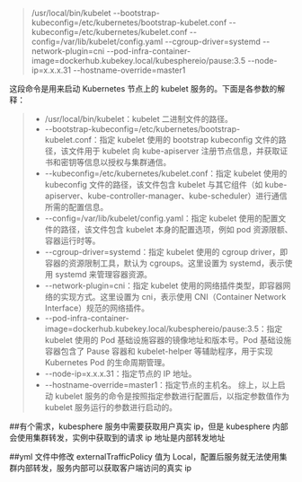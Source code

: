 > /usr/local/bin/kubelet --bootstrap-kubeconfig=/etc/kubernetes/bootstrap-kubelet.conf --kubeconfig=/etc/kubernetes/kubelet.conf --config=/var/lib/kubelet/config.yaml --cgroup-driver=systemd --network-plugin=cni --pod-infra-container-image=dockerhub.kubekey.local/kubesphereio/pause:3.5 --node-ip=x.x.x.31 --hostname-override=master1

这段命令是用来启动 Kubernetes 节点上的 kubelet 服务的。下面是各参数的解释：

> - /usr/local/bin/kubelet：kubelet 二进制文件的路径。
> - --bootstrap-kubeconfig=/etc/kubernetes/bootstrap-kubelet.conf：指定 kubelet 使用的 bootstrap kubeconfig 文件的路径，该文件用于 kubelet 向 kube-apiserver 注册节点信息，并获取证书和密钥等信息以授权与集群通信。
> - --kubeconfig=/etc/kubernetes/kubelet.conf：指定 kubelet 使用的 kubeconfig 文件的路径，该文件包含 kubelet 与其它组件（如 kube-apiserver、kube-controller-manager、kube-scheduler）进行通信所需的配置信息。
> - --config=/var/lib/kubelet/config.yaml：指定 kubelet 使用的配置文件的路径，该文件包含 kubelet 本身的配置选项，例如 pod 资源限额、容器运行时等。
> - --cgroup-driver=systemd：指定 kubelet 使用的 cgroup driver，即容器的资源限制工具，默认为 cgroups。这里设置为 systemd，表示使用 systemd 来管理容器资源。
> - --network-plugin=cni：指定 kubelet 使用的网络插件类型，即容器网络的实现方式。这里设置为 cni，表示使用 CNI（Container Network Interface）规范的网络插件。
> - --pod-infra-container-image=dockerhub.kubekey.local/kubesphereio/pause:3.5：指定 kubelet 使用的 Pod 基础设施容器的镜像地址和版本号。Pod 基础设施容器包含了 Pause 容器和 kubelet-helper 等辅助程序，用于实现 Kubernetes Pod 的生命周期管理。
> - --node-ip=x.x.x.31：指定节点的 IP 地址。
> - --hostname-override=master1：指定节点的主机名。
>   综上，以上启动 kubelet 服务的命令是按照指定参数进行配置后，以指定参数值作为 kubelet 服务运行的参数进行启动的。

##有个需求，kubesphere 服务中需要获取用户真实 ip，但是 kubesphere 内部会使用集群转发，实例中获取到的请求 ip 地址是内部转发地址

##yml 文件中修改 externalTrafficPolicy 值为 Local，配置后服务就无法使用集群内部转发，服务内部可以获取客户端访问的真实 ip
